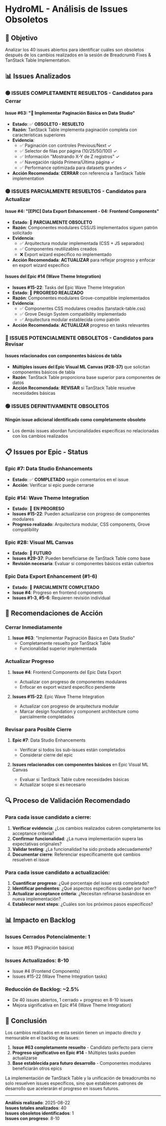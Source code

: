 # HydroML - Análisis de Issues Obsoletos

## 🎯 Objetivo

Analizar los 40 issues abiertos para identificar cuáles son obsoletos después de los cambios realizados en la sesión de Breadcrumb Fixes & TanStack Table Implementation.

## 📊 Issues Analizados

### 🟢 ISSUES COMPLETAMENTE RESUELTOS - Candidatos para Cerrar

#### Issue #63: "📄 Implementar Paginación Básica en Data Studio"
- **Estado**: ✅ **OBSOLETO - RESUELTO**
- **Razón**: TanStack Table implementa paginación completa con características superiores
- **Evidencia**: 
  - ✅ Paginación con controles Previous/Next ✓
  - ✅ Selector de filas por página (10/25/50/100) ✓
  - ✅ Información "Mostrando X-Y de Z registros" ✓
  - ✅ Navegación rápida Primera/Última página ✓
  - ✅ Performance optimizada para datasets grandes ✓
- **Acción Recomendada**: **CERRAR** con referencia a TanStack Table implementation

### 🟡 ISSUES PARCIALMENTE RESUELTOS - Candidatos para Actualizar

#### Issue #4: "[EPIC] Data Export Enhancement - 04: Frontend Components"
- **Estado**: 🔄 **PARCIALMENTE OBSOLETO**
- **Razón**: Componentes modulares CSS/JS implementados siguen patrón solicitado
- **Evidencia**:
  - ✅ Arquitectura modular implementada (CSS + JS separados)
  - ✅ Componentes reutilizables creados
  - ❌ Export wizard específico no implementado
- **Acción Recomendada**: **ACTUALIZAR** para reflejar progreso y enfocar en export wizard específico

#### Issues del Epic #14 (Wave Theme Integration)
- **Issues #15-22**: Tasks del Epic Wave Theme Integration
- **Estado**: 🔄 **PROGRESO REALIZADO**
- **Razón**: Componentes modulares Grove-compatible implementados
- **Evidencia**:
  - ✅ Componentes CSS modulares creados (tanstack-table.css)
  - ✅ Grove Design System compatibility implementado
  - ✅ Arquitectura modular establecida como patrón
- **Acción Recomendada**: **ACTUALIZAR** progreso en tasks relevantes

### 🔴 ISSUES POTENCIALMENTE OBSOLETOS - Candidatos para Revisar

#### Issues relacionados con componentes básicos de tabla
- **Múltiples issues del Epic Visual ML Canvas (#28-37)** que solicitan componentes básicos de tabla
- **Razón**: TanStack Table proporciona base superior para componentes de datos
- **Acción Recomendada**: **REVISAR** si TanStack Table resuelve necesidades básicas

### 🟢 ISSUES DEFINITIVAMENTE OBSOLETOS

#### Ningún issue adicional identificado como completamente obsoleto
- Los demás issues abordan funcionalidades específicas no relacionadas con los cambios realizados

## 📋 Issues por Epic - Status

### Epic #7: Data Studio Enhancements
- **Estado**: ✅ **COMPLETADO** según comentarios en el issue
- **Acción**: Verificar si epic puede cerrarse

### Epic #14: Wave Theme Integration  
- **Estado**: 🔄 **EN PROGRESO**
- **Issues #15-22**: Pueden actualizarse con progreso de componentes modulares
- **Progreso realizado**: Arquitectura modular, CSS components, Grove compatibility

### Epic #28: Visual ML Canvas
- **Estado**: 🔄 **FUTURO**
- **Issues #29-37**: Pueden beneficiarse de TanStack Table como base
- **Revisión necesaria**: Evaluar si componentes básicos están cubiertos

### Epic Data Export Enhancement (#1-6)
- **Estado**: 🔄 **PARCIALMENTE COMPLETADO**
- **Issue #4**: Progreso en frontend components
- **Issues #1-3, #5-6**: Requieren revisión individual

## 🎯 Recomendaciones de Acción

### Cerrar Inmediatamente
1. **Issue #63**: "Implementar Paginación Básica en Data Studio"
   - Completamente resuelto por TanStack Table
   - Funcionalidad superior implementada

### Actualizar Progreso
1. **Issue #4**: Frontend Components del Epic Data Export
   - Actualizar con progreso de componentes modulares
   - Enfocar en export wizard específico pendiente

2. **Issues #15-22**: Epic Wave Theme Integration
   - Actualizar con progreso de arquitectura modular
   - Marcar design foundation y component architecture como parcialmente completados

### Revisar para Posible Cierre
1. **Epic #7**: Data Studio Enhancements
   - Verificar si todos los sub-issues están completados
   - Considerar cierre del epic

2. **Issues relacionados con componentes básicos** en Epic Visual ML Canvas
   - Evaluar si TanStack Table cubre necesidades básicas
   - Actualizar scope si es necesario

## 🔍 Proceso de Validación Recomendado

### Para cada issue candidato a cierre:
1. **Verificar evidencia**: ¿Los cambios realizados cubren completamente los acceptance criteria?
2. **Confirmar funcionalidad**: ¿La nueva implementación supera las expectativas originales?
3. **Validar testing**: ¿La funcionalidad ha sido probada adecuadamente?
4. **Documentar cierre**: Referenciar específicamente qué cambios resuelven el issue

### Para cada issue candidato a actualización:
1. **Cuantificar progreso**: ¿Qué porcentaje del issue está completado?
2. **Identificar pendientes**: ¿Qué aspectos específicos quedan por hacer?
3. **Actualizar acceptance criteria**: ¿Necesitan refinarse basándose en nueva implementación?
4. **Establecer next steps**: ¿Cuáles son los próximos pasos específicos?

## 📊 Impacto en Backlog

### Issues Cerrados Potencialmente: 1
- Issue #63 (Paginación básica)

### Issues Actualizados: 8-10
- Issue #4 (Frontend Components)
- Issues #15-22 (Wave Theme Integration tasks)

### Reducción de Backlog: ~2.5%
- De 40 issues abiertos, 1 cerrado + progreso en 8-10 issues
- Mejora significativa en Epic #14 (Wave Theme Integration)

## 🎉 Conclusión

Los cambios realizados en esta sesión tienen un impacto directo y mensurable en el backlog de issues:

1. **Issue #63 completamente resuelto** - Candidato perfecto para cierre
2. **Progreso significativo en Epic #14** - Múltiples tasks pueden actualizarse
3. **Base establecida para futuro desarrollo** - Componentes modulares beneficiarán otros epics

La implementación de TanStack Table y la unificación de breadcrumbs no solo resuelven issues específicos, sino que establecen patrones de desarrollo que acelerarán el progreso en issues futuros.

---

**Análisis realizado**: 2025-08-22  
**Issues totales analizados**: 40  
**Issues obsoletos identificados**: 1  
**Issues con progreso**: 8-10